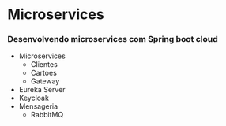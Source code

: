 # Microservices
### Desenvolvendo microservices com Spring boot cloud
- Microservices
  - Clientes
  - Cartoes
  - Gateway
- Eureka Server
- Keycloak
- Mensageria
  - RabbitMQ


